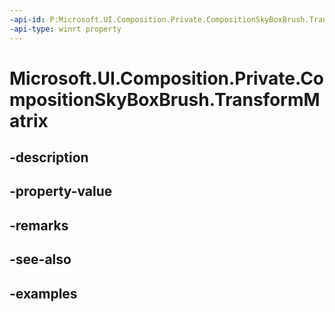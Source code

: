 ```yaml
---
-api-id: P:Microsoft.UI.Composition.Private.CompositionSkyBoxBrush.TransformMatrix
-api-type: winrt property
---
```


# Microsoft.UI.Composition.Private.CompositionSkyBoxBrush.TransformMatrix

<!--
public System.Numerics.Matrix4x4 TransformMatrix { get; set; }
-->


## -description

## -property-value

## -remarks

## -see-also

## -examples


